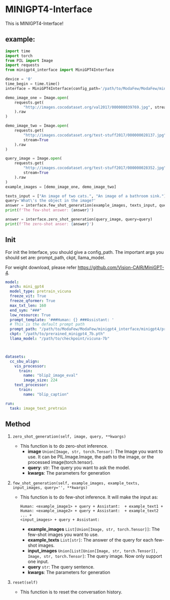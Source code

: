 # MINIGPT4-Interface
This is MINIGPT4-Interface!


## example:
```python
import time
import torch
from PIL import Image
import requests
from minigpt4_interface import MiniGPT4Interface

device = '0'
time_begin = time.time()
interface = MiniGPT4Interface(config_path='/path/to/ModaFew/ModaFew/minigpt4_interface/minigpt4/prompts/alignment.txt', device=device)

demo_image_one = Image.open(
    requests.get(
        "http://images.cocodataset.org/val2017/000000039769.jpg", stream=True
    ).raw
)

demo_image_two = Image.open(
    requests.get(
        "http://images.cocodataset.org/test-stuff2017/000000028137.jpg",
        stream=True
    ).raw
)

query_image = Image.open(
    requests.get(
        "http://images.cocodataset.org/test-stuff2017/000000028352.jpg",
        stream=True
    ).raw
)
example_images = [demo_image_one, demo_image_two]

texts_input = ["An image of two cats.", "An image of a bathroom sink."]
query='What\'s the object in the image?'
answer = interface.few_shot_generation(example_images, texts_input, query_image, query=query)
print(f'The few-shot answer: {answer}')

answer = interface.zero_shot_generation(query_image, query=query)
print(f'The zero-shot anser: {answer}')
```

## Init 
For init the Interface, you should give a config_path. The important args you should set are: prompt_path, ckpt, llama_model. 

For weight download, please refer https://github.com/Vision-CAIR/MiniGPT-4.
```yaml
model:
  arch: mini_gpt4
  model_type: pretrain_vicuna
  freeze_vit: True
  freeze_qformer: True
  max_txt_len: 160
  end_sym: "###"
  low_resource: True
  prompt_template: '###Human: {} ###Assistant: '
  # This is the default prompt path
  prompt_path: "/path/to/ModaFew/ModaFew/minigpt4_interface/minigpt4/prompts/alignment.txt"
  ckpt: "/path/to/prerained_minigpt4_7b.pth"
  llama_model: "/path/to/checkpoint/vicuna-7b"



datasets:
  cc_sbu_align:
    vis_processor:
      train:
        name: "blip2_image_eval"
        image_size: 224
    text_processor:
      train:
        name: "blip_caption"

run:
  task: image_text_pretrain
```


## Method 
1. `zero_shot_generation(self, image, query, **kwargs)`
    - This function is to do zero-shot inference. 
      - **image** `Union[Image, str, torch.Tensor]`: The Image you want to use. It can be PIL.Image.Image, the path to the image, or the processed image(torch.tensor).
      - **query**: str: The query you want to ask the model.
      - **kwargs**: The parameters for generation

2. `few_shot_generation(self, example_images, example_texts, input_images, query='', **kwargs)`
   - This function is to do few-shot inference. It will make the input as: 
        ```
        Human: <example_image1> + query + Assistant:  + example_text1 +
        Human: <example_image2> + query + Assistant:  + example_text2 ... + 
        <input_images> + query + Assistant: 
        ```

     - **example_images** `List[Union[Image, str, torch.Tensor]]`: The few-shot images you want to use.
     - **example_texts** `List[str]`: The answer of the query for each few-shot images.
     - **input_images** `Union[List[Union[Image, str, torch.Tensor]], Image, str, torch.Tensor]`: The query image. Now only support one input.
     - **query** `str`: The query sentence.
     - **kwargs**: The parameters for generation


3. `reset(self)`
   - This function is to reset the conversation history.
